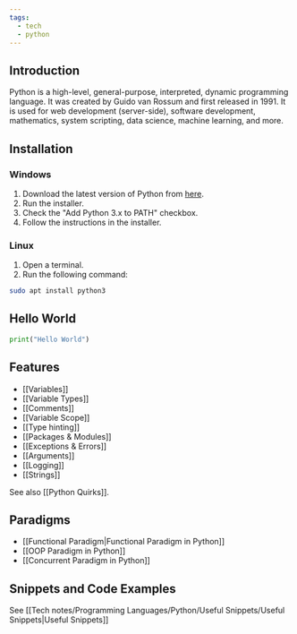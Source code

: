```yaml
---
tags:
  - tech
  - python
---
```


## Introduction

Python is a high-level, general-purpose, interpreted, dynamic programming language. It was created by Guido van Rossum and first released in 1991. It is used for web development (server-side), software development, mathematics, system scripting, data science, machine learning, and more.

## Installation

### Windows

1. Download the latest version of Python from [here](https://www.python.org/downloads/windows/).
2. Run the installer.
3. Check the "Add Python 3.x to PATH" checkbox.
4. Follow the instructions in the installer.

### Linux

1. Open a terminal.
2. Run the following command:
```bash
sudo apt install python3
```

## Hello World

```python
print("Hello World")
```

## Features

- [[Variables]]
- [[Variable Types]]
- [[Comments]]
- [[Variable Scope]]
- [[Type hinting]]
- [[Packages & Modules]]
- [[Exceptions & Errors]]
- [[Arguments]]
- [[Logging]]
- [[Strings]]

See also [[Python Quirks]].

## Paradigms

- [[Functional Paradigm|Functional Paradigm in Python]]
- [[OOP Paradigm in Python]]
- [[Concurrent Paradigm in Python]]

## Snippets and Code Examples

See [[Tech notes/Programming Languages/Python/Useful Snippets/Useful Snippets|Useful Snippets]]

